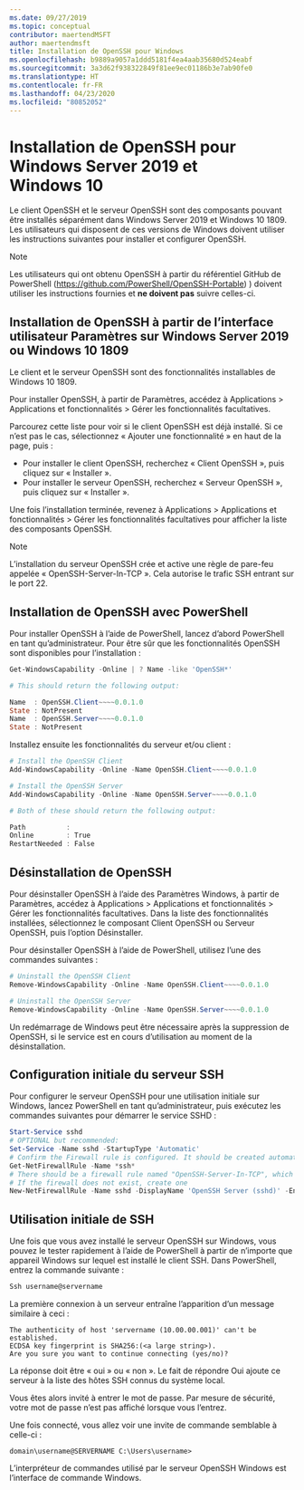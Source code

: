```yaml
---
ms.date: 09/27/2019
ms.topic: conceptual
contributor: maertendMSFT
author: maertendmsft
title: Installation de OpenSSH pour Windows
ms.openlocfilehash: b9889a9057a1ddd5181f4ea4aab35680d524eabf
ms.sourcegitcommit: 3a3d62f938322849f81ee9ec01186b3e7ab90fe0
ms.translationtype: HT
ms.contentlocale: fr-FR
ms.lasthandoff: 04/23/2020
ms.locfileid: "80852052"
---
```

# <a name="installation-of-openssh-for-windows-server-2019-and-windows-10"></a>Installation de OpenSSH pour Windows Server 2019 et Windows 10 #

Le client OpenSSH et le serveur OpenSSH sont des composants pouvant être installés séparément dans Windows Server 2019 et Windows 10 1809.
Les utilisateurs qui disposent de ces versions de Windows doivent utiliser les instructions suivantes pour installer et configurer OpenSSH. 

> [!NOTE] 
> Les utilisateurs qui ont obtenu OpenSSH à partir du référentiel GitHub de PowerShell (https://github.com/PowerShell/OpenSSH-Portable) ) doivent utiliser les instructions fournies et __ne doivent pas__ suivre celles-ci. 


## <a name="installing-openssh-from-the-settings-ui-on-windows-server-2019-or-windows-10-1809"></a>Installation de OpenSSH à partir de l’interface utilisateur Paramètres sur Windows Server 2019 ou Windows 10 1809

Le client et le serveur OpenSSH sont des fonctionnalités installables de Windows 10 1809. 

Pour installer OpenSSH, à partir de Paramètres, accédez à Applications > Applications et fonctionnalités > Gérer les fonctionnalités facultatives. 

Parcourez cette liste pour voir si le client OpenSSH est déjà installé. Si ce n’est pas le cas, sélectionnez « Ajouter une fonctionnalité » en haut de la page, puis : 

* Pour installer le client OpenSSH, recherchez « Client OpenSSH », puis cliquez sur « Installer ». 
* Pour installer le serveur OpenSSH, recherchez « Serveur OpenSSH », puis cliquez sur « Installer ». 

Une fois l’installation terminée, revenez à Applications > Applications et fonctionnalités > Gérer les fonctionnalités facultatives pour afficher la liste des composants OpenSSH.

> [!NOTE]
> L’installation du serveur OpenSSH crée et active une règle de pare-feu appelée « OpenSSH-Server-In-TCP ». Cela autorise le trafic SSH entrant sur le port 22. 

## <a name="installing-openssh-with-powershell"></a>Installation de OpenSSH avec PowerShell 

Pour installer OpenSSH à l’aide de PowerShell, lancez d’abord PowerShell en tant qu’administrateur.
Pour être sûr que les fonctionnalités OpenSSH sont disponibles pour l’installation :

```powershell
Get-WindowsCapability -Online | ? Name -like 'OpenSSH*'

# This should return the following output:

Name  : OpenSSH.Client~~~~0.0.1.0
State : NotPresent
Name  : OpenSSH.Server~~~~0.0.1.0
State : NotPresent
```

Installez ensuite les fonctionnalités du serveur et/ou client :

```powershell
# Install the OpenSSH Client
Add-WindowsCapability -Online -Name OpenSSH.Client~~~~0.0.1.0

# Install the OpenSSH Server
Add-WindowsCapability -Online -Name OpenSSH.Server~~~~0.0.1.0

# Both of these should return the following output:

Path          :
Online        : True
RestartNeeded : False
```

## <a name="uninstalling-openssh"></a>Désinstallation de OpenSSH

Pour désinstaller OpenSSH à l’aide des Paramètres Windows, à partir de Paramètres, accédez à Applications > Applications et fonctionnalités > Gérer les fonctionnalités facultatives. Dans la liste des fonctionnalités installées, sélectionnez le composant Client OpenSSH ou Serveur OpenSSH, puis l’option Désinstaller.

Pour désinstaller OpenSSH à l’aide de PowerShell, utilisez l’une des commandes suivantes :

```powershell
# Uninstall the OpenSSH Client
Remove-WindowsCapability -Online -Name OpenSSH.Client~~~~0.0.1.0

# Uninstall the OpenSSH Server
Remove-WindowsCapability -Online -Name OpenSSH.Server~~~~0.0.1.0
```

Un redémarrage de Windows peut être nécessaire après la suppression de OpenSSH, si le service est en cours d’utilisation au moment de la désinstallation.


## <a name="initial-configuration-of-ssh-server"></a>Configuration initiale du serveur SSH

Pour configurer le serveur OpenSSH pour une utilisation initiale sur Windows, lancez PowerShell en tant qu’administrateur, puis exécutez les commandes suivantes pour démarrer le service SSHD :

```powershell
Start-Service sshd
# OPTIONAL but recommended:
Set-Service -Name sshd -StartupType 'Automatic'
# Confirm the Firewall rule is configured. It should be created automatically by setup. 
Get-NetFirewallRule -Name *ssh*
# There should be a firewall rule named "OpenSSH-Server-In-TCP", which should be enabled
# If the firewall does not exist, create one
New-NetFirewallRule -Name sshd -DisplayName 'OpenSSH Server (sshd)' -Enabled True -Direction Inbound -Protocol TCP -Action Allow -LocalPort 22
```

## <a name="initial-use-of-ssh"></a>Utilisation initiale de SSH

Une fois que vous avez installé le serveur OpenSSH sur Windows, vous pouvez le tester rapidement à l’aide de PowerShell à partir de n’importe que appareil Windows sur lequel est installé le client SSH. Dans PowerShell, entrez la commande suivante : 

```powershell
Ssh username@servername
```

La première connexion à un serveur entraîne l’apparition d’un message similaire à ceci :

```
The authenticity of host 'servername (10.00.00.001)' can't be established.
ECDSA key fingerprint is SHA256:(<a large string>).
Are you sure you want to continue connecting (yes/no)?
```

La réponse doit être « oui » ou « non ». Le fait de répondre Oui ajoute ce serveur à la liste des hôtes SSH connus du système local.

Vous êtes alors invité à entrer le mot de passe. Par mesure de sécurité, votre mot de passe n’est pas affiché lorsque vous l’entrez. 

Une fois connecté, vous allez voir une invite de commande semblable à celle-ci :

```
domain\username@SERVERNAME C:\Users\username>
```

L’interpréteur de commandes utilisé par le serveur OpenSSH Windows est l’interface de commande Windows. 


